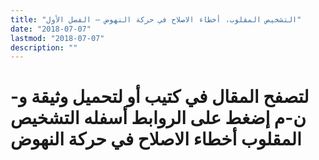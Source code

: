 ```yaml
---
title: "التشخيص المقلوب، أخطاء الاصلاح في حركة النهوض – الفصل الأول"
date: "2018-07-07"
lastmod: "2018-07-07"
description: ""
---
```

# **لتصفح المقال في كتيب أو لتحميل وثيقة و-ن-م إضغط على الروابط أسفله** **التشخيص المقلوب أخطاء الاصلاح في حركة النهوض**

###